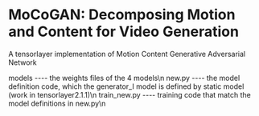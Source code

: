 # MoCoGAN: Decomposing Motion and Content for Video Generation
A tensorlayer implementation of Motion Content Generative Adversarial Network

models ---- the weights files of the 4 models\n
new.py ---- the model definition code, which the generator_I model is defined by static model (work in tensorlayer2.1.1)\n
train_new.py ---- training code that match the model definitions in new.py\n

